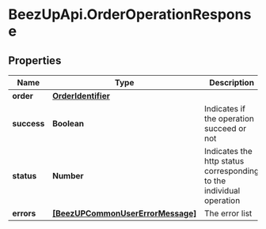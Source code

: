 # BeezUpApi.OrderOperationResponse

## Properties
Name | Type | Description | Notes
------------ | ------------- | ------------- | -------------
**order** | [**OrderIdentifier**](OrderIdentifier.md) |  | 
**success** | **Boolean** | Indicates if the operation succeed or not | 
**status** | **Number** | Indicates the http status corresponding to the individual operation | 
**errors** | [**[BeezUPCommonUserErrorMessage]**](BeezUPCommonUserErrorMessage.md) | The error list | [optional] 


